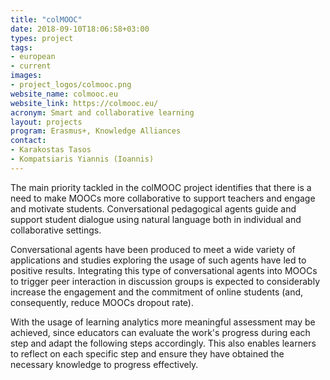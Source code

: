 ```yaml
---
title: "colMOOC"
date: 2018-09-10T18:06:58+03:00
types: project
tags:
- european
- current
images: 
- project_logos/colmooc.png
website_name: colmooc.eu
website_link: https://colmooc.eu/
acronym: Smart and collaborative learning
layout: projects
program: Erasmus+, Knowledge Alliances
contact:
- Karakostas Tasos
- Kompatsiaris Yiannis (Ioannis)
---
```

The main priority tackled in the colMOOC project identifies that there is a need to make MOOCs more collaborative to support teachers and engage and motivate students. Conversational pedagogical agents guide and support student dialogue using natural language both in individual and collaborative settings. 

Conversational agents have been produced to meet a wide variety of applications and studies exploring the usage of such agents have led to positive results. Integrating this type of conversational agents into MOOCs to trigger peer interaction in discussion groups is expected to considerably increase the engagement and the commitment of online students (and, consequently, reduce MOOCs dropout rate). 

With the usage of learning analytics more meaningful assessment may be achieved, since educators can evaluate the work's progress during each step and adapt the following steps accordingly. This also enables learners to reflect on each specific step and ensure they have obtained the necessary knowledge to progress effectively.